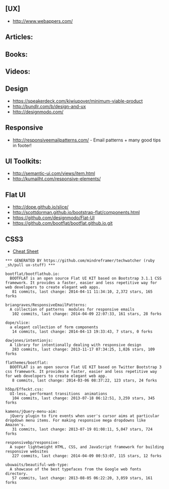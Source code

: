 ## [UX]
  - http://www.webappers.com/

## Articles:

## Books:

## Videos:

## Design
  - https://speakerdeck.com/kiwiupover/minimum-viable-product
  - http://bundlr.com/b/design-and-ux
  - http://designmodo.com/


## Responsive
  - http://responsiveemailpatterns.com/ - Email patterns + many good tips in footer!


## UI Toolkits:
  - http://semantic-ui.com/views/item.html
  - http://kumailht.com/responsive-elements/

## Flat UI
  - http://dope.github.io/slice/
  - http://scottdorman.github.io/bootstrap-flat/components.html
  - https://github.com/designmodo/Flat-UI
  - https://github.com/bootflat/bootflat.github.io.git

## CSS3
  - [Cheat Sheet](http://www.justinaguilar.com/animations/scrolling.html)


<!-- PROJECTS_LIST_START -->
    *** GENERATED BY https://github.com/mindreframer/techwatcher (ruby _sh/pull ux-stuff) *** 

    bootflat/bootflathub.io:
      BOOTFLAT is an open source Flat UI KIT based on Bootstrap 3.1.1 CSS framework. It provides a faster, easier and less repetitive way for web developers to create elegant web apps.
       81 commits, last change: 2014-04-11 11:34:10, 2,372 stars, 165 forks

    briangraves/ResponsiveEmailPatterns:
      A collection of patterns  modules for responsive emails
       102 commits, last change: 2014-04-09 22:07:33, 161 stars, 28 forks

    dope/slice:
      a elegant collection of form components
       14 commits, last change: 2014-04-13 19:33:43, 7 stars, 0 forks

    dowjones/intentionjs:
      A library for intentionally dealing with responsive design
       283 commits, last change: 2013-11-17 07:34:25, 1,026 stars, 109 forks

    flathemes/bootflat:
      BOOTFLAT is an open source Flat UI KIT based on Twitter Bootstrap 3 css framework. It provides a faster, easier and less repetitive way for web developers to create elegant web app.
       8 commits, last change: 2014-03-06 08:37:22, 123 stars, 24 forks

    h5bp/Effeckt.css:
      UI-less, performant transitions  animations
       104 commits, last change: 2013-07-18 06:12:51, 3,259 stars, 345 forks

    kamens/jQuery-menu-aim:
      jQuery plugin to fire events when user's cursor aims at particular dropdown menu items. For making responsive mega dropdowns like Amazon's.
       31 commits, last change: 2013-07-19 01:08:11, 5,047 stars, 724 forks

    responsivebp/responsive:
      A super lightweight HTML, CSS, and JavaScript framework for building responsive websites
       227 commits, last change: 2014-04-09 00:53:07, 115 stars, 12 forks

    ubuwaits/beautiful-web-type:
      A showcase of the best typefaces from the Google web fonts directory.
       57 commits, last change: 2013-08-05 06:22:20, 3,059 stars, 161 forks
<!-- PROJECTS_LIST_END -->
